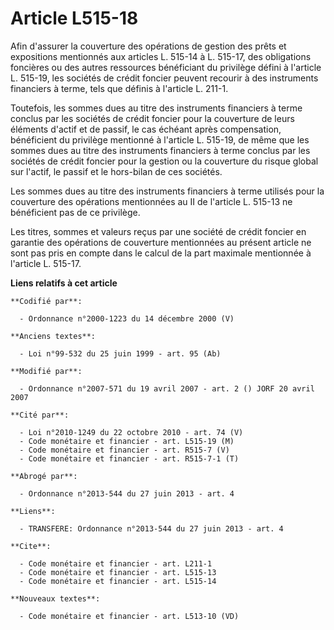 # Article L515-18

Afin d'assurer la couverture des opérations de gestion des prêts et expositions mentionnés aux articles L. 515-14 à L.
515-17, des obligations foncières ou des autres ressources bénéficiant du privilège défini à l'article L. 515-19, les
sociétés de crédit foncier peuvent recourir à des instruments financiers à terme, tels que définis à l'article L. 211-1. 

Toutefois, les sommes dues au titre des instruments financiers à terme conclus par les sociétés de crédit foncier pour la
couverture de leurs éléments d'actif et de passif, le cas échéant après compensation, bénéficient du privilège mentionné à
l'article L. 515-19, de même que les sommes dues au titre des instruments financiers à terme conclus par les sociétés de
crédit foncier pour la gestion ou la couverture du risque global sur l'actif, le passif et le hors-bilan de ces sociétés. 

Les sommes dues au titre des instruments financiers à terme utilisés pour la couverture des opérations mentionnées au II de
l'article L. 515-13 ne bénéficient pas de ce privilège. 

Les titres, sommes et valeurs reçus par une société de crédit foncier en garantie des opérations de couverture mentionnées au
présent article ne sont pas pris en compte dans le calcul de la part maximale mentionnée à l'article L. 515-17.

**Liens relatifs à cet article**

	**Codifié par**:

	  - Ordonnance n°2000-1223 du 14 décembre 2000 (V)

	**Anciens textes**:

	  - Loi n°99-532 du 25 juin 1999 - art. 95 (Ab)

	**Modifié par**:

	  - Ordonnance n°2007-571 du 19 avril 2007 - art. 2 () JORF 20 avril 2007

	**Cité par**:

	  - Loi n°2010-1249 du 22 octobre 2010 - art. 74 (V)
	  - Code monétaire et financier - art. L515-19 (M)
	  - Code monétaire et financier - art. R515-7 (V)
	  - Code monétaire et financier - art. R515-7-1 (T)

	**Abrogé par**:

	  - Ordonnance n°2013-544 du 27 juin 2013 - art. 4

	**Liens**:

	  - TRANSFERE: Ordonnance n°2013-544 du 27 juin 2013 - art. 4

	**Cite**:

	  - Code monétaire et financier - art. L211-1
	  - Code monétaire et financier - art. L515-13
	  - Code monétaire et financier - art. L515-14

	**Nouveaux textes**:

	  - Code monétaire et financier - art. L513-10 (VD)
